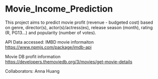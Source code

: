 # Movie_Income_Prediction
This project aims to predict movie profit (revenue - budgeted cost) based on genre, director(s), actor(s)/actress(es), release season (month), rating (R, PG13...) and popularity (number of votes). 

API Data accessed:
IMBD movie informaiton
https://www.npmjs.com/package/imdb-api

Movie DB profit information
https://developers.themoviedb.org/3/movies/get-movie-details

Collaborators:
Anna Huang

